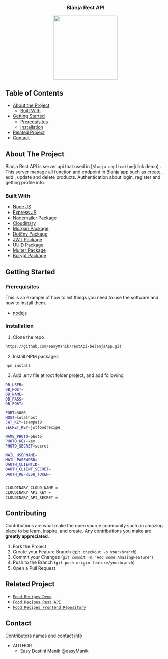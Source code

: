 <br />
<p align="center">

  <h3 align="center">Blanja Rest API</h3>
  <p align="center">
    <image align="center" width="200" src='./Logo.png' />
  </p>

<!-- TABLE OF CONTENTS -->

## Table of Contents

- [About the Project](#about-the-project)
  - [Built With](#built-with)
- [Getting Started](#getting-started)
  - [Prerequisites](#prerequisites)
  - [Installation](#installation)
- [Related Project](#related-project)
- [Contact](#contact)

<!-- ABOUT THE PROJECT -->

## About The Project

Blanja Rest API is server api that used in [`Blanja application`](link demo) . This server manage all function and endpoint in Blanja app such as create, add , update and delete products. Authentication about login, register and getting profile info.

### Built With

- [Node JS](https://nodejs.org/en/docs/)
- [Express JS](https://expressjs.com/)
- [Nodemailer Package](https://www.npmjs.com/package/nodemailer)
- [Cloudinary](https://cloudinary.com/)
- [Morgan Package](https://www.npmjs.com/package/morgan)
- [DotEnv Package](https://www.npmjs.com/package/dotenv)
- [JWT Package](https://www.npmjs.com/package/jsonwebtoken)
- [UUID Package](https://www.npmjs.com/package/uuid)
- [Multer Package](https://www.npmjs.com/package/multer)
- [Bcrypt Package](https://www.npmjs.com/package/bcrypt)

<!-- GETTING STARTED -->

## Getting Started

### Prerequisites

This is an example of how to list things you need to use the software and how to install them.

- [nodejs](https://nodejs.org/en/download/)

### Installation

1. Clone the repo

```sh
https://github.com/easyManik/restApi-belanjaApp.git
```

2. Install NPM packages

```sh
npm install
```

3. Add .env file at root folder project, and add following

```sh
DB_USER=
DB_HOST=
DB_NAME=
DB_PASS=
DB_PORT=

PORT=3000
HOST=localhost
JWT_KEY=1sampai8
SECRET_KEY=jwtfoodrecipe

NAME_PHOTO=photo
PHOTO_KEY=key
PHOTO_SECRET=secret

MAIL_USERNAME=
MAIL_PASSWORD=
OAUTH_CLIENTID=
OAUTH_CLIENT_SECRET=
OAUTH_REFRESH_TOKEN=


CLOUDINARY_CLOUD_NAME =
CLOUDINARY_API_KEY =
CLOUDINARY_API_SECRET =
```

<!-- CONTRIBUTING -->

## Contributing

Contributions are what make the open source community such an amazing place to be learn, inspire, and create. Any contributions you make are **greatly appreciated**.

1. Fork the Project
2. Create your Feature Branch (`git checkout -b your/branch`)
3. Commit your Changes (`git commit -m 'Add some AmazingFeature'`)
4. Push to the Branch (`git push origin feature/yourbranch`)
5. Open a Pull Request

<!-- RELATED PROJECT -->

## Related Project

- [`Food Recipes Demo`]()
- [`Food Recipes Rest API`]()
- [`Food Recipes Frontend Repository`](https://github.com/easyManik/belanjaApp-frontend.git)

<!-- CONTACT -->

## Contact

Contributors names and contact info

- AUTHOR
  - Easy Destini Manik [@easyManik](https://github.com/easyManik)

